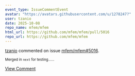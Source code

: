 ```yaml
---
event_type: IssueCommentEvent
avatar: "https://avatars.githubusercontent.com/u/1278247?"
user: tzanio
date: 2025-10-08
repo_name: mfem/mfem
html_url: https://github.com/mfem/mfem/pull/5016
repo_url: https://github.com/mfem/mfem
---
```


<a href='https://github.com/tzanio' target='_blank'>tzanio</a> commented on issue <a href='https://github.com/mfem/mfem/pull/5016' target='_blank'>mfem/mfem#5016</a>.

<small>Merged in `next` for testing......</small>

<a href='https://github.com/mfem/mfem/pull/5016' target='_blank'>View Comment</a>